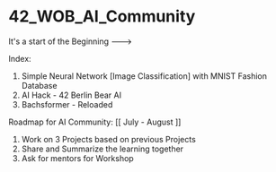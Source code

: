 # 42_WOB_AI_Community

It's a start of the Beginning --->

Index:

1. Simple Neural Network [Image Classification] with MNIST Fashion Database 
2. AI Hack - 42 Berlin Bear AI
3. Bachsformer - Reloaded

Roadmap for AI Community: [[ July - August ]]

1. Work on 3 Projects based on previous Projects
2. Share and Summarize the learning together
3. Ask for mentors for Workshop 
